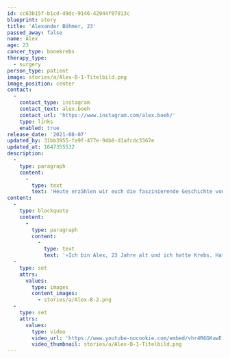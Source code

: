 ```yaml
---
id: cc63b15f-b1cd-49dc-9146-42944f07913c
blueprint: story
title: 'Alexander Böhmer, 23'
passed_away: false
name: Alex
age: 23
cancer_type: bonekrebs
therapy_type:
  - surgery
person_type: patient
image: stories/a/Alex-B-1-Titelbild.png
image_position: center
contact:
  -
    contact_type: instagram
    contact_text: alex.boeh
    contact_url: 'https://www.instagram.com/alex.boeh/'
    type: links
    enabled: true
release_date: '2021-08-07'
updated_by: 31bb3955-fa9f-477e-94b8-d1afcdc3367e
updated_at: 1647355532
description:
  -
    type: paragraph
    content:
      -
        type: text
        text: 'Heute erzählen wir euch die faszinierende Geschichte von Alex Böhmer @alexboehm. Alex ist Krebsblogger und hat im August 2018 die Diagnose Knochenkrebs erhalten. Auf seinem Account berichtet er über seine Zeit im Krankenhaus, der Amputation seines rechten Beins, der Reha und dem Leben nach dem Krebs.'
content:
  -
    type: blockquote
    content:
      -
        type: paragraph
        content:
          -
            type: text
            text: '»Ich bin Alex, 23 Jahre alt und ich hatte Krebs. Hatte. Denn seit nun knapp 2 Jahren bin ich krebsfrei. Dass mein Leben nach dem Krebs wieder genauso schnell, aufregend und lustig wird wie davor, hätte ich während der Zeit im Krankenhaus niemals gedacht. Während die Zeit im Krankenhaus von Sorge, Angst und Nebenwirkungen geprägt war, ist mein Leben jetzt voller Freude und Glück. Ich bin jeden Tag dankbar dafür, das ich gesund geworden bin und leben darf. Denn auch wenn der Krebs mir mein Bein genommen hat, so hat er mir nicht meine Lebensfreude genommen.«'
  -
    type: set
    attrs:
      values:
        type: images
        content_images:
          - stories/a/Alex-B-2.png
  -
    type: set
    attrs:
      values:
        type: video
        video_url: 'https://www.youtube-nocookie.com/embed/vhr4R6GKuwE'
        video_thumbnail: stories/a/Alex-B-1-Titelbild.png
---
```


